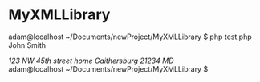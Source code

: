# MyXMLLibrary
 adam@localhost ~/Documents/newProject/MyXMLLibrary $ php test.php
 <People>
         <Person id="2323" DOB="1/1/1901">
                 <FirstName>John</FirstName>
                 <LastName>Smith</LastName>
                 <address>
                         <street appartment="205">123 NW 45th street
                                 <type>home</type>
                         </street>
                         <city>Gaithersburg</city>
                         <zip>21234</zip>
                         <state>MD</state>
                 </address>
         </Person>
 </People>
adam@localhost ~/Documents/newProject/MyXMLLibrary $ 
